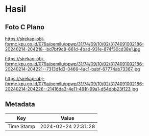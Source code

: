 # Hasil

## Foto C Plano

https://sirekap-obj-formc.kpu.go.id/079a/pemilu/ppwp/31/74/09/10/02/3174091002186-20240214-204218--bd7bf9c8-661d-4bad-931e-874f30cd38e1.jpg

https://sirekap-obj-formc.kpu.go.id/079a/pemilu/ppwp/31/74/09/10/02/3174091002186-20240214-204221--7313d1d3-0466-4ac1-babf-67774ab73367.jpg

https://sirekap-obj-formc.kpu.go.id/079a/pemilu/ppwp/31/74/09/10/02/3174091002186-20240214-204226--21416da3-4e11-491f-99a1-d54dbb23f123.jpg


## Metadata

| Key        | Value               |
| ---------- | ------------------- |
| Time Stamp | 2024-02-24 22:31:28 |



